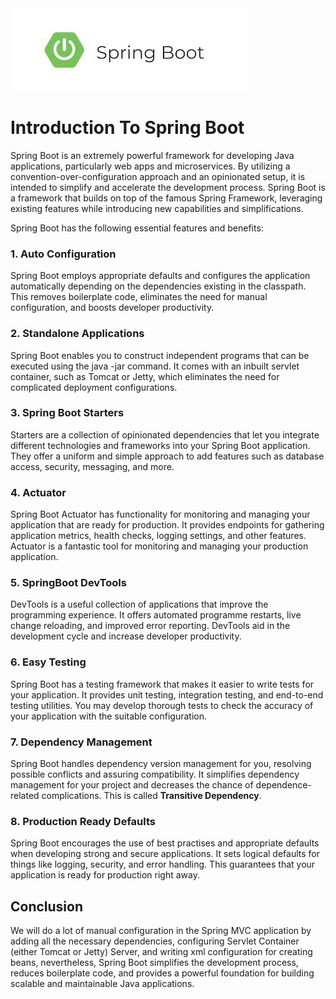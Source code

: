 <img src="../images/SpringBootLogo.png" alt="SpringBootLogo">

# Introduction To Spring Boot

Spring Boot is an extremely powerful framework for developing Java applications, particularly web apps and microservices. By utilizing a convention-over-configuration approach and an opinionated setup, it is intended to simplify and accelerate the development process. Spring Boot is a framework that builds on top of the famous Spring Framework, leveraging existing features while introducing new capabilities and simplifications.

Spring Boot has the following essential features and benefits:

### 1. Auto Configuration

Spring Boot employs appropriate defaults and configures the application automatically depending on the dependencies existing in the classpath. This removes boilerplate code, eliminates the need for manual configuration, and boosts developer productivity.

### 2. Standalone Applications

Spring Boot enables you to construct independent programs that can be executed using the java -jar command. It comes with an inbuilt servlet container, such as Tomcat or Jetty, which eliminates the need for complicated deployment configurations.

### 3. Spring Boot Starters

Starters are a collection of opinionated dependencies that let you integrate different technologies and frameworks into your Spring Boot application. They offer a uniform and simple approach to add features such as database access, security, messaging, and more.

### 4. Actuator

Spring Boot Actuator has functionality for monitoring and managing your application that are ready for production. It provides endpoints for gathering application metrics, health checks, logging settings, and other features. Actuator is a fantastic tool for monitoring and managing your production application.

### 5. SpringBoot DevTools

DevTools is a useful collection of applications that improve the programming experience. It offers automated programme restarts, live change reloading, and improved error reporting. DevTools aid in the development cycle and increase developer productivity.

### 6. Easy Testing

Spring Boot has a testing framework that makes it easier to write tests for your application. It provides unit testing, integration testing, and end-to-end testing utilities. You may develop thorough tests to check the accuracy of your application with the suitable configuration.

### 7. Dependency Management

Spring Boot handles dependency version management for you, resolving possible conflicts and assuring compatibility. It simplifies dependency management for your project and decreases the chance of dependence-related complications. This is called **Transitive Dependency**.

### 8. Production Ready Defaults

Spring Boot encourages the use of best practises and appropriate defaults when developing strong and secure applications. It sets logical defaults for things like logging, security, and error handling. This guarantees that your application is ready for production right away.

## Conclusion

We will do a lot of manual configuration in the Spring MVC application by adding all the necessary dependencies, configuring Servlet Container (either Tomcat or Jetty) Server, and writing xml configuration for creating beans, nevertheless, Spring Boot simplifies the development process, reduces boilerplate code, and provides a powerful foundation for building scalable and maintainable Java applications.